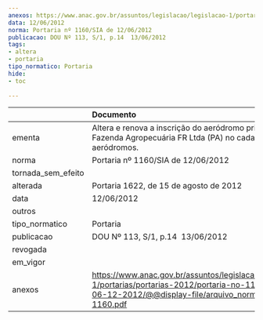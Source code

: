 ```yaml
---
anexos: https://www.anac.gov.br/assuntos/legislacao/legislacao-1/portarias/portarias-2012/portaria-no-1160-sia-de-06-12-2012/@@display-file/arquivo_norma/PA2012-1160.pdf
data: 12/06/2012
norma: Portaria nº 1160/SIA de 12/06/2012
publicacao: DOU Nº 113, S/1, p.14  13/06/2012
tags:
- altera
- portaria
tipo_normatico: Portaria
hide: 
- toc 
 
---
```


|                    | Documento                                                                                                                                                         |
|:-------------------|:------------------------------------------------------------------------------------------------------------------------------------------------------------------|
| ementa             | Altera e renova a inscrição do aeródromo privado Fazenda Agropecuária FR Ltda (PA) no cadastro de aeródromos.                                                     |
| norma              | Portaria nº 1160/SIA de 12/06/2012                                                                                                                                |
| tornada_sem_efeito |                                                                                                                                                                   |
| alterada           | Portaria 1622, de 15 de agosto de 2012                                                                                                                            |
| data               | 12/06/2012                                                                                                                                                        |
| outros             |                                                                                                                                                                   |
| tipo_normatico     | Portaria                                                                                                                                                          |
| publicacao         | DOU Nº 113, S/1, p.14  13/06/2012                                                                                                                                 |
| revogada           |                                                                                                                                                                   |
| em_vigor           |                                                                                                                                                                   |
| anexos             | https://www.anac.gov.br/assuntos/legislacao/legislacao-1/portarias/portarias-2012/portaria-no-1160-sia-de-06-12-2012/@@display-file/arquivo_norma/PA2012-1160.pdf |